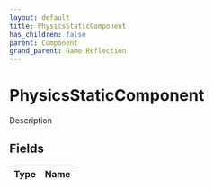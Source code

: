 ```yaml
---
layout: default
title: PhysicsStaticComponent
has_children: false
parent: Component
grand_parent: Game Reflection
---
```

# PhysicsStaticComponent
Description 

## Fields

| Type | Name |
|:-------------|:--------------|

